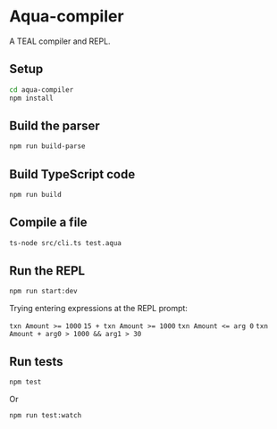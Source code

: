 # Aqua-compiler

A TEAL compiler and REPL.

## Setup

```bash
cd aqua-compiler
npm install
```

## Build the parser

```bash
npm run build-parse
```

## Build TypeScript code

```bash
npm run build
```

## Compile a file

```bash
ts-node src/cli.ts test.aqua
```

## Run the REPL

```bash
npm run start:dev
```

Trying entering expressions at the REPL prompt:

`txn Amount >= 1000`
`15 + txn Amount >= 1000`
`txn Amount <= arg 0`
`txn Amount + arg0 > 1000 && arg1 > 30`


## Run tests

```bash
npm test
```

Or 

```bash
npm run test:watch
```
